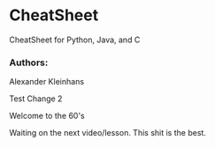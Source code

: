 # CheatSheet

CheatSheet for Python, Java, and C

### Authors:
Alexander Kleinhans

Test Change 2

Welcome to the 60's

Waiting on the next video/lesson. This shit is the best.
